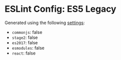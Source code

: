 # ESLint Config: ES5 Legacy

Generated using the following [settings](https://github.com/wildpeaks/packages-eslint-config#readme):

- `commonjs`: false
- `stage2`: false
- `es2017`: false
- `esmodules`: false
- `react`: false
	